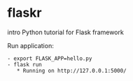 # flaskr
intro Python tutorial for Flask framework


Run application:

```
- export FLASK_APP=hello.py
- flask run
   * Running on http://127.0.0.1:5000/
```
